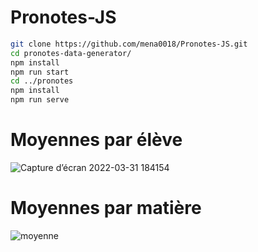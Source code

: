 # Pronotes-JS

```bash
git clone https://github.com/mena0018/Pronotes-JS.git
cd pronotes-data-generator/
npm install 
npm run start
cd ../pronotes
npm install 
npm run serve
```

# Moyennes par élève
![Capture d’écran 2022-03-31 184154](https://user-images.githubusercontent.com/89834824/161107236-2753a805-4b3c-47f9-b1bd-64265313d8b9.png)

# Moyennes par matière
![moyenne](https://user-images.githubusercontent.com/89834824/161107254-04a6d1c5-fc64-4702-bbeb-a4f95b518da1.png)
